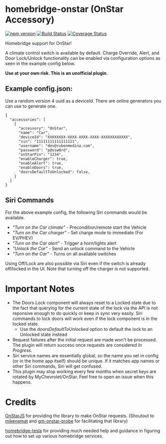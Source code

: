 # homebridge-onstar (OnStar Accessory)

[![npm version](https://badge.fury.io/js/homebridge-onstar.svg)](https://badge.fury.io/js/homebridge-onstar)
[![Build Status](https://travis-ci.org/samrum/homebridge-onstar.svg?branch=master)](https://travis-ci.org/samrum/homebridge-onstar)
[![Coverage Status](https://coveralls.io/repos/github/samrum/homebridge-onstar/badge.svg?branch=master)](https://coveralls.io/github/samrum/homebridge-onstar?branch=master)

Homebridge support for OnStar!

A climate control switch is available by default. Charge Override, Alert, and Door Lock/Unlock functionality can be enabled via configuration options as seen in the example config below.

**Use at your own risk. This is an unofficial plugin.**

## Example config.json:

Use a random version 4 uuid as a deviceId. There are online generators you can use to generate one.

    {
      "accessories": [
        {
          "accessory": "OnStar",
          "name": "Car",
          "deviceId": "XXXXXXXX-XXXX-XXXX-XXXX-XXXXXXXXXXXX",
          "vin": "11111111111111111",
          "username": "dev@rubenmedina.com",
          "password": "p@ssw0rd",
          "onStarPin": "1234",
          "enableCharger": true,
          "enableAlert": true,
          "enableDoors": true,
          "doorsDefaultToUnlocked": false,
        }
      ]
    }

## Siri Commands
For the above example config, the following Siri commands would be available. 
- _"Turn on the Car climate"_ - Precondition/remote start the Vehicle
- _"Turn on the Car charger"_ - Set charge mode to immediate (For EV/PHEV)
- _"Turn on the Car alert"_ - Trigger a horn/lights alert 
- _"Unlock the Car"_ - Send an unlock command to the Vehicle
- _"Turn on the Car"_ - Turns on all available switches 

Using Off/Lock are also possible via Siri even if the switch is already off/locked in the UI.
Note that turning off the charger is not supported.

# Important Notes
- The Doors Lock component will always reset to a Locked state due to the fact that querying for the current state of the lock via the API is not reponsive enough to do quickly or keep in sync very easily. Siri commands to lock doors will work even if the lock component is in the locked state.
  - Use the _doorsDefaultToUnlocked_ option to default the lock to an Unlocked state instead
- Request failures after the initial request are made won't be processed. The plugin will return success once requests are considered _In Progress_. 
- Siri service names are essentially global, so the name you set in config (or in the home app itself) should be unique. If it matches app names or other Siri commands, Siri will get confused.
- This plugin may stop working every few months when secret keys are rotated by MyChevrolet/OnStar. Feel free to open an issue when this happens.

# Credits
[OnStarJS](https://github.com/samrum/OnStarJS) for providing the library to make OnStar requests. (Shoutout to [mikenemat](https://github.com/mikenemat/) and [gm-onstar-probe](https://github.com/mikenemat/gm-onstar-probe) for facilitating that library)

[homebridge-tesla](https://github.com/nfarina/homebridge-tesla) for providing much needed help and guidance in figuring out how to set up various homebridge services.
